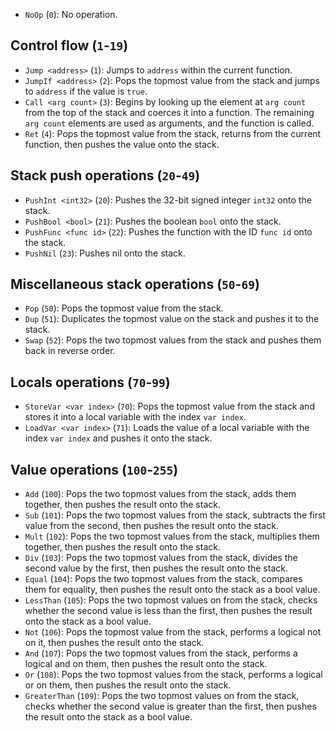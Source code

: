 - `NoOp` (`0`): No operation.

## Control flow (`1`-`19`)
- `Jump <address>` (`1`): Jumps to `address` within the current function.
- `JumpIf <address>` (`2`): Pops the topmost value from the stack and jumps to `address` if the value is `true`.
- `Call <arg count>` (`3`): Begins by looking up the element at `arg count` from the top of the stack and coerces it into a function. The remaining `arg count` elements are used as arguments, and the function is called.
- `Ret` (`4`): Pops the topmost value from the stack, returns from the current function, then pushes the value onto the stack.

## Stack push operations (`20`-`49`)
- `PushInt <int32>` (`20`): Pushes the 32-bit signed integer `int32` onto the stack.
- `PushBool <bool>` (`21`): Pushes the boolean `bool` onto the stack.
- `PushFunc <func id>` (`22`): Pushes the function with the ID `func id` onto the stack.
- `PushNil` (`23`): Pushes nil onto the stack.

## Miscellaneous stack operations (`50`-`69`)
- `Pop` (`50`): Pops the topmost value from the stack.
- `Dup` (`51`): Duplicates the topmost value on the stack and pushes it to the stack.
- `Swap` (`52`): Pops the two topmost values from the stack and pushes them back in reverse order.

## Locals operations (`70`-`99`)
- `StoreVar <var index>` (`70`): Pops the topmost value from the stack and stores it into a local variable with the index `var index`.
- `LoadVar <var index>` (`71`): Loads the value of a local variable with the index `var index` and pushes it onto the stack.

## Value operations (`100`-`255`)
- `Add` (`100`): Pops the two topmost values from the stack, adds them together, then pushes the result onto the stack.
- `Sub` (`101`): Pops the two topmost values from the stack, subtracts the first value from the second, then pushes the result onto the stack.
- `Mult` (`102`): Pops the two topmost values from the stack, multiplies them together, then pushes the result onto the stack.
- `Div` (`103`): Pops the two topmost values from the stack, divides the second value by the first, then pushes the result onto the stack.
- `Equal` (`104`): Pops the two topmost values from the stack, compares them for equality, then pushes the result onto the stack as a bool value.
- `LessThan` (`105`): Pops the two topmost values on from the stack, checks whether the second value is less than the first, then pushes the result onto the stack as a bool value.
- `Not` (`106`): Pops the topmost value from the stack, performs a logical not on it, then pushes the result onto the stack.
- `And` (`107`): Pops the two topmost values from the stack, performs a logical and on them, then pushes the result onto the stack.
- `Or` (`108`): Pops the two topmost values from the stack, performs a logical or on them, then pushes the result onto the stack.
- `GreaterThan` (`109`): Pops the two topmost values on from the stack, checks whether the second value is greater than the first, then pushes the result onto the stack as a bool value.
